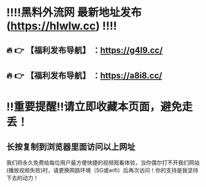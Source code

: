 :bangbang::bangbang:黑料外流网 最新地址发布(https://hlwlw.cc) :bangbang::bangbang:
==
:fire: :point_right: 【福利发布导航】 ：https://g4l9.cc/
------
:fire: :point_right: 【福利发布导航】 ：https://a8i8.cc/
------




:bangbang:重要提醒:bangbang:请立即收藏本页面，避免走丢！
==

长按复制到浏览器里面访问以上网址
-




我们将永久免费给每位用户最方便快捷的视频观看体验，当你偶尔打不开我们网站(播放视频失败)时，请更换网路环境（5G或wifi）后再次访问！你的支持是我坚持下去的动力！

